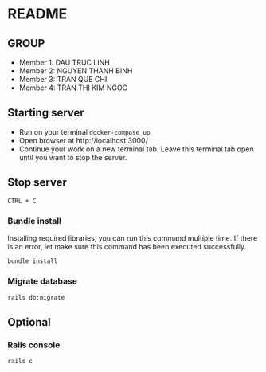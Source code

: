 # README

## GROUP <add-group-name>

- Member 1: DAU TRUC LINH
- Member 2: NGUYEN THANH BINH
- Member 3: TRAN QUE CHI
- Member 4: TRAN THI KIM NGOC

## Starting server

- Run on your terminal `docker-compose up`
- Open browser at http://localhost:3000/
- Continue your work on a new terminal tab. Leave this terminal tab open until you want to stop the server.

## Stop server

`CTRL + C`

### Bundle install
Installing required libraries, you can run this command multiple time. If there is an error, let make sure this command has been executed successfully.

`bundle install`

### Migrate database

`rails db:migrate`

## Optional

### Rails console

`rails c`
